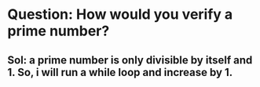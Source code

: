 # Question: How would you verify a prime number?

## Sol: a prime number is only divisible by itself and 1. So, i will run a while loop and increase by 1.
